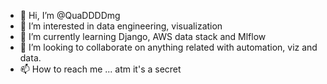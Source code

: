 - 👋 Hi, I’m @QuaDDDDmg
- 👀 I’m interested in data engineering, visualization
- 🌱 I’m currently learning Django, AWS data stack and Mlflow 
- 💞️ I’m looking to collaborate on anything related with automation, viz and data.
- 📫 How to reach me ... atm it's a secret

<!---
QuaDDDDmg/QuaDDDDmg is a ✨ special ✨ repository because its `README.md` (this file) appears on your GitHub profile.
You can click the Preview link to take a look at your changes.
--->
